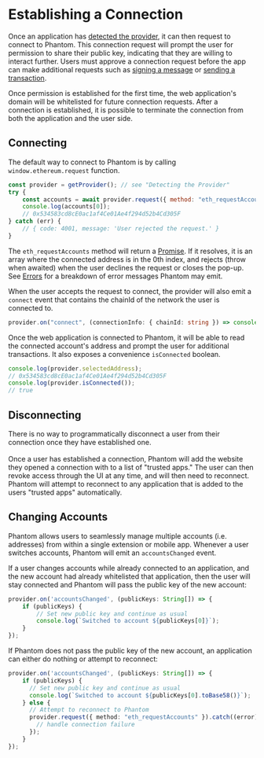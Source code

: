 # Establishing a Connection

Once an application has [detected the provider](../solana/detecting-the-provider.md), it can then request to connect to Phantom. This connection request will prompt the user for permission to share their public key, indicating that they are willing to interact further. Users must approve a connection request before the app can make additional requests such as [signing a message](signing-a-message.md) or [sending a transaction](sending-a-transaction.md).

Once permission is established for the first time, the web application's domain will be whitelisted for future connection requests. After a connection is established, it is possible to terminate the connection from both the application and the user side.

## Connecting

The default way to connect to Phantom is by calling `window.ethereum.request` function.

```javascript
const provider = getProvider(); // see "Detecting the Provider"
try {
    const accounts = await provider.request({ method: "eth_requestAccounts" });
    console.log(accounts[0]);
    // 0x534583cd8cE0ac1af4Ce01Ae4f294d52b4Cd305F
} catch (err) {
    // { code: 4001, message: 'User rejected the request.' }
}
```

The `eth_requestAccounts` method will return a [Promise](https://developer.mozilla.org/en-US/docs/Web/JavaScript/Reference/Global_Objects/Promise). If it resolves, it is an array where the connected address is in the 0th index, and rejects (throw when awaited) when the user declines the request or closes the pop-up. See [Errors](../solana/errors.md) for a breakdown of error messages Phantom may emit.

When the user accepts the request to connect, the provider will also emit a `connect` event that contains the chainId of the network the user is connected to.

```typescript
provider.on("connect", (connectionInfo: { chainId: string }) => console.log(`Connected to chain: ${connectionInfo.chainId}`));
```

Once the web application is connected to Phantom, it will be able to read the connected account's address and prompt the user for additional transactions. It also exposes a convenience `isConnected` boolean.

```javascript
console.log(provider.selectedAddress);
// 0x534583cd8cE0ac1af4Ce01Ae4f294d52b4Cd305F 
console.log(provider.isConnected());
// true
```

## Disconnecting

There is no way to programmatically disconnect a user from their connection once they have established one.\
\
Once a user has established a connection, Phantom will add the website they opened a connection with to a list of "trusted apps." The user can then revoke access through the UI at any time, and will then need to reconnect. Phantom will attempt to reconnect to any application that is added to the users "trusted apps" automatically.

## Changing Accounts

Phantom allows users to seamlessly manage multiple accounts (i.e. addresses) from within a single extension or mobile app. Whenever a user switches accounts, Phantom will emit an `accountsChanged` event.

If a user changes accounts while already connected to an application, and the new account had already whitelisted that application, then the user will stay connected and Phantom will pass the public key of the new account:

```typescript
provider.on('accountsChanged', (publicKeys: String[]) => {
    if (publicKeys) {
        // Set new public key and continue as usual
        console.log(`Switched to account ${publicKeys[0]}`);
    } 
});
```

If Phantom does not pass the public key of the new account, an application can either do nothing or attempt to reconnect:

```typescript
provider.on('accountsChanged', (publicKeys: String[]) => {
    if (publicKeys) {
      // Set new public key and continue as usual
      console.log(`Switched to account ${publicKeys[0].toBase58()}`);
    } else {
      // Attempt to reconnect to Phantom
      provider.request({ method: "eth_requestAccounts" }).catch((error) => {
        // handle connection failure
      });
    }
});
```
